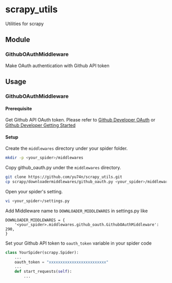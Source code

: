 # scrapy_utils
Utilities for scrapy

## Module
### GithubOAuthMiddleware
Make OAuth authentication with Github API token

## Usage

### GithubOAuthMiddleware

#### Prerequisite
Get Github API OAuth token. Please refer to [Github Developer OAuth](https://developer.github.com/v3/oauth/) or [Github Developer Getting Started](https://developer.github.com/guides/getting-started/#authentication)

#### Setup
Create the `middlewares` directory under your spider folder.
```bash
mkdir -p <your_spider>/middlewares
```
Copy github_oauth.py under the `middlewares` directory.
```bash
git clone https://github.com/yu74n/scrapy_utils.git
cp scrapy/downloadermiddlewares/github_oauth.py <your_spider>/middlewares
```
Open your spider's setting.
```bash
vi <your_spider>/settings.py
```

Add Middleware name to `DOWNLOADER_MIDDLEWARES` in settings.py like
```
DOWNLOADER_MIDDLEWARES = {
    '<your_spider>.middlewares.github_oauth.GithubOAuthMiddleware': 290,
}
```

Set your Github API token to `oauth_token` variable in your spider code
```python
class YourSpider(scrapy.Spider):
    ...
    oauth_token = "xxxxxxxxxxxxxxxxxxxxxxxxx"
    ...
    def start_requests(self):
        ...
```

